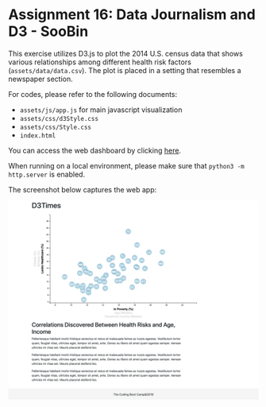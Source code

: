 # Assignment 16: Data Journalism and D3 - SooBin
This exercise utilizes D3.js to plot the 2014 U.S. census data that shows various relationships among different health risk factors (`assets/data/data.csv`). The plot is placed in a setting that resembles a newspaper section.

For codes, please refer to the following documents:
* `assets/js/app.js` for main javascript visualization
* `assets/css/d3Style.css`
* `assets/css/Style.css`
* `index.html`

You can access the web dashboard by clicking [here](https://soobing91.github.io/Assignment_16_SooBin/index.html).

When running on a local environment, please make sure that `python3 -m http.server` is enabled.

The screenshot below captures the web app:

![screenshot](assets/images/screenshot_SooBin.png)